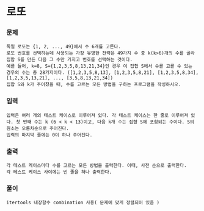 # 로또
### 문제
    독일 로또는 {1, 2, ..., 49}에서 수 6개를 고른다.
    로또 번호를 선택하는데 사용되는 가장 유명한 전략은 49가지 수 중 k(k>6)개의 수를 골라 집합 S를 만든 다음 그 수만 가지고 번호를 선택하는 것이다.
    예를 들어, k=8, S={1,2,3,5,8,13,21,34}인 경우 이 집합 S에서 수를 고를 수 있는 경우의 수는 총 28가지이다. ([1,2,3,5,8,13], [1,2,3,5,8,21], [1,2,3,5,8,34], [1,2,3,5,13,21], ..., [3,5,8,13,21,34])
    집합 S와 k가 주어졌을 때, 수를 고르는 모든 방법을 구하는 프로그램을 작성하시오.

### 입력
    입력은 여러 개의 테스트 케이스로 이루어져 있다. 각 테스트 케이스는 한 줄로 이루어져 있다. 첫 번째 수는 k (6 < k < 13)이고, 다음 k개 수는 집합 S에 포함되는 수이다. S의 원소는 오름차순으로 주어진다.
    입력의 마지막 줄에는 0이 하나 주어진다. 

### 출력
    각 테스트 케이스마다 수를 고르는 모든 방법을 출력한다. 이때, 사전 순으로 출력한다.
    각 테스트 케이스 사이에는 빈 줄을 하나 출력한다.    

### 풀이
    itertools 내장함수 combination 사용( 문제에 맞게 정렬되어 있음 )